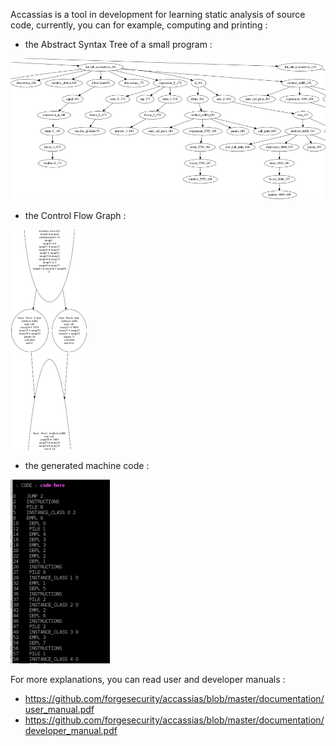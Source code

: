Accassias is a tool in development for learning static analysis of source code, currently, you can for example, computing and printing :
- the Abstract Syntax Tree of a small program : 

![ScreenShot](https://raw.githubusercontent.com/forgesecurity/accassias/master/documentation/ast_example1.png)

- the Control Flow Graph : 

![ScreenShot](https://raw.githubusercontent.com/forgesecurity/accassias/master/documentation/cfg_example1.png)

- the generated machine code :

![ScreenShot](https://raw.githubusercontent.com/forgesecurity/accassias/master/documentation/code_example1.png)

For more explanations, you can read user and developer manuals :
- https://github.com/forgesecurity/accassias/blob/master/documentation/user_manual.pdf
- https://github.com/forgesecurity/accassias/blob/master/documentation/developer_manual.pdf


